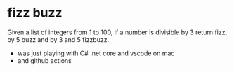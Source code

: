 # fizz buzz

Given a list of integers from 1 to 100, if a number is divisible by 3 return fizz, by 5 buzz and by 3 and 5 fizzbuzz.

- was just playing with C# .net core and vscode on mac
- and github actions
